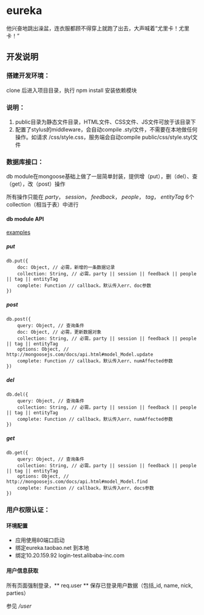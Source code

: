 eureka
======

他兴奋地跳出澡盆，连衣服都顾不得穿上就跑了出去，大声喊着“尤里卡！尤里卡！”


## 开发说明

### 搭建开发环境：

clone 后进入项目目录，执行 npm install 安装依赖模块

### 说明：

1. public目录为静态文件目录，HTML文件、CSS文件、JS文件可放于该目录下
2. 配置了stylus的middleware，会自动compile .styl文件，不需要在本地做任何操作。如请求 /css/style.css，服务端会自动compile public/css/style.styl文件

### 数据库接口：

db module在mongoose基础上做了一层简单封装，提供增（put），删（del）、查（get），改（post）操作

所有操作只能在 *party*， *session*， *feedback*， *people*， *tag*， *entityTag* 6个collection（相当于表）中进行

#### db module API

[examples](https://github.com/wondger/eureka/blob/master/examples/db.api.js)

##### put

```
db.put({
    doc: Object, // 必需，新增的一条数据记录
    collection: String, // 必需，party || session || feedback || people || tag || entityTag
    complete: Function // callback，默认传入err、doc参数
})
```

##### post

```
db.post({
    query: Object, // 查询条件
    doc: Object, // 必需，更新数据对象
    collection: String, // 必需，party || session || feedback || people || tag || entityTag
    options: Object, // http://mongoosejs.com/docs/api.html#model_Model.update
    complete: Function // callback，默认传入err、numAffected参数
})
```

##### del

```
db.del({
    query: Object, // 查询条件
    collection: String, // 必需，party || session || feedback || people || tag || entityTag
    complete: Function // callback，默认传入err、numAffected参数
})
```

##### get

```
db.get({
    query: Object, // 查询条件
    collection: String, // 必需，party || session || feedback || people || tag || entityTag
    options: Object, // http://mongoosejs.com/docs/api.html#model_Model.find
    complete: Function // callback，默认传入err、docs参数
})
```

### 用户权限认证：

#### 环境配置

* 应用使用80端口启动
* 绑定eureka.taobao.net 到本地
* 绑定10.20.159.92 login-test.alibaba-inc.com

#### 用户信息获取

所有页面强制登录，** req.user ** 保存已登录用户数据（包括_id, name, nick, parties）

参见 */user*
